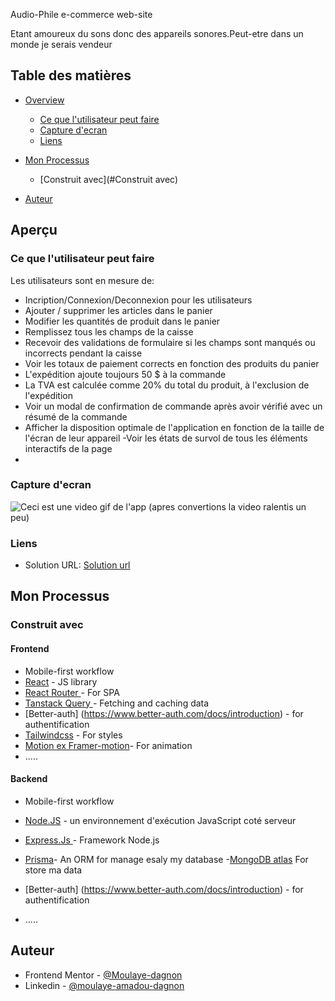 Audio-Phile e-commerce web-site

Etant amoureux du sons donc des appareils sonores.Peut-etre dans un monde je serais vendeur

## Table des matières

- [Overview](#overview)
  - [Ce que l'utilisateur peut faire](#utilisateurs)
  - [Capture d'ecran](#Captured'ecran)
  - [Liens](#Liens)
- [Mon Processus](#my-process)

  - [Construit avec](#Construit avec)

- [Auteur](#Auteur)

## Aperçu

### Ce que l'utilisateur peut faire

Les utilisateurs sont en mesure de:

- Incription/Connexion/Deconnexion pour les utilisateurs
- Ajouter / supprimer les articles dans le panier
- Modifier les quantités de produit dans le panier
- Remplissez tous les champs de la caisse
- Recevoir des validations de formulaire si les champs sont manqués ou incorrects pendant la caisse
- Voir les totaux de paiement corrects en fonction des produits du panier
- L'expédition ajoute toujours 50 $ à la commande
- La TVA est calculée comme 20% du total du produit, à l'exclusion de l'expédition
- Voir un modal de confirmation de commande après avoir vérifié avec un résumé de la commande
- Afficher la disposition optimale de l'application en fonction de la taille de l'écran de leur appareil
  -Voir les états de survol de tous les éléments interactifs de la page
-

### Capture d'ecran

![Ceci est une video gif de l'app (apres convertions la video ralentis un peu)  ](./audioPhile.gif)

### Liens

- Solution URL: [Solution url]()

## Mon Processus

### Construit avec

#### Frontend

- Mobile-first workflow
- [React](https://reactjs.org/) - JS library
- [React Router ](https://reactrouter.com/home) - For SPA
- [Tanstack Query ](https://tanstack.com/query/latest/docs/framework/react/overview) - Fetching and caching data
- [Better-auth] (https://www.better-auth.com/docs/introduction) - for authentification
- [Tailwindcss](https://tailwindcss.com/) - For styles
- [Motion ex Framer-motion](https://motion.dev/)- For animation
- .....

#### Backend

- Mobile-first workflow
- [Node.JS](https://nodejs.org/fr) - un environnement d'exécution JavaScript coté serveur
- [Express.Js ](https://expressjs.com/) - Framework Node.js
- [Prisma](https://www.prisma.io/)- An ORM for manage esaly my database -[MongoDB atlas](https://cloud.mongodb.com/) For store ma data
- [Better-auth] (https://www.better-auth.com/docs/introduction) - for authentification

- .....

## Auteur

- Frontend Mentor - [@Moulaye-dagnon](https://www.frontendmentor.io/profile/Moulaye-dagnon)
- Linkedin - [@moulaye-amadou-dagnon](https://www.linkedin.com/in/moulaye-amadou-dagnon-07a224292/)
